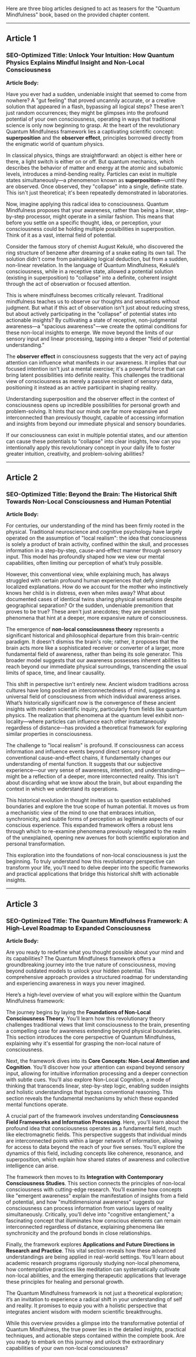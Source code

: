 Here are three blog articles designed to act as teasers for the "Quantum Mindfulness" book, based on the provided chapter content.

---

## Article 1

### SEO-Optimized Title: Unlock Your Intuition: How Quantum Physics Explains Mindful Insight and Non-Local Consciousness

**Article Body:**

Have you ever had a sudden, undeniable insight that seemed to come from nowhere? A "gut feeling" that proved uncannily accurate, or a creative solution that appeared in a flash, bypassing all logical steps? These aren't just random occurrences; they might be glimpses into the profound potential of your own consciousness, operating in ways that traditional science is only now beginning to grasp. At the heart of the revolutionary Quantum Mindfulness framework lies a captivating scientific concept: **superposition** and the **observer effect**, principles borrowed directly from the enigmatic world of quantum physics.

In classical physics, things are straightforward: an object is either here or there, a light switch is either on or off. But quantum mechanics, which describes the behavior of matter and energy at the atomic and subatomic levels, introduces a mind-bending reality. Particles can exist in multiple states simultaneously—a phenomenon known as **superposition**—until they are observed. Once observed, they "collapse" into a single, definite state. This isn't just theoretical; it's been repeatedly demonstrated in laboratories.

Now, imagine applying this radical idea to consciousness. Quantum Mindfulness proposes that your awareness, rather than being a linear, step-by-step processor, might operate in a similar fashion. This means that before you settle on a specific thought, idea, or perception, your consciousness could be holding multiple possibilities in superposition. Think of it as a vast, internal field of potential.

Consider the famous story of chemist August Kekulé, who discovered the ring structure of benzene after dreaming of a snake eating its own tail. The solution didn't come from painstaking logical deduction, but from a sudden, non-linear revelation. In the language of Quantum Mindfulness, Kekulé’s consciousness, while in a receptive state, allowed a potential solution (existing in superposition) to "collapse" into a definite, coherent insight through the act of observation or focused attention.

This is where mindfulness becomes critically relevant. Traditional mindfulness teaches us to observe our thoughts and sensations without judgment. But what if this act of observation isn't just about reducing stress, but about actively participating in the "collapse" of potential states into actionable insights? By cultivating a state of receptive, non-judgmental awareness—a "spacious awareness"—we create the optimal conditions for these non-local insights to emerge. We move beyond the limits of our sensory input and linear processing, tapping into a deeper "field of potential understanding."

The **observer effect** in consciousness suggests that the very act of paying attention can influence what manifests in our awareness. It implies that our focused intention isn't just a mental exercise; it's a powerful force that can bring latent possibilities into definite reality. This challenges the traditional view of consciousness as merely a passive recipient of sensory data, positioning it instead as an active participant in shaping reality.

Understanding superposition and the observer effect in the context of consciousness opens up incredible possibilities for personal growth and problem-solving. It hints that our minds are far more expansive and interconnected than previously thought, capable of accessing information and insights from beyond our immediate physical and sensory boundaries.

If our consciousness can exist in multiple potential states, and our attention can cause these potentials to "collapse" into clear insights, how can you intentionally apply this revolutionary concept in your daily life to foster greater intuition, creativity, and problem-solving abilities?

---

## Article 2

### SEO-Optimized Title: Beyond the Brain: The Historical Shift Towards Non-Local Consciousness and Human Potential

**Article Body:**

For centuries, our understanding of the mind has been firmly rooted in the physical. Traditional neuroscience and cognitive psychology have largely operated on the assumption of "local realism": the idea that consciousness is solely a product of brain activity, confined within the skull, and processes information in a step-by-step, cause-and-effect manner through sensory input. This model has profoundly shaped how we view our mental capabilities, often limiting our perception of what’s truly possible.

However, this conventional view, while explaining much, has always struggled with certain profound human experiences that defy simple localized explanations. How do we account for the mother who instinctively knows her child is in distress, even when miles away? What about documented cases of identical twins sharing physical sensations despite geographical separation? Or the sudden, undeniable premonition that proves to be true? These aren't just anecdotes; they are persistent phenomena that hint at a deeper, more expansive nature of consciousness.

The emergence of **non-local consciousness theory** represents a significant historical and philosophical departure from this brain-centric paradigm. It doesn't dismiss the brain's role; rather, it proposes that the brain acts more like a sophisticated receiver or converter of a larger, more fundamental field of awareness, rather than being its sole generator. This broader model suggests that our awareness possesses inherent abilities to reach beyond our immediate physical surroundings, transcending the usual limits of space, time, and linear causality.

This shift in perspective isn't entirely new. Ancient wisdom traditions across cultures have long posited an interconnectedness of mind, suggesting a universal field of consciousness from which individual awareness arises. What’s historically significant now is the convergence of these ancient insights with modern scientific inquiry, particularly from fields like quantum physics. The realization that phenomena at the quantum level exhibit non-locality—where particles can influence each other instantaneously regardless of distance—has provided a theoretical framework for exploring similar properties in consciousness.

The challenge to "local realism" is profound. If consciousness can access information and influence events beyond direct sensory input or conventional cause-and-effect chains, it fundamentally changes our understanding of mental function. It suggests that our subjective experience—our very sense of awareness, intention, and understanding—might be a reflection of a deeper, more interconnected reality. This isn't about discarding what we know about the brain, but about expanding the context in which we understand its operations.

This historical evolution in thought invites us to question established boundaries and explore the true scope of human potential. It moves us from a mechanistic view of the mind to one that embraces intuition, synchronicity, and subtle forms of perception as legitimate aspects of our conscious experience. This expanded framework offers a robust lens through which to re-examine phenomena previously relegated to the realm of the unexplained, opening new avenues for both scientific exploration and personal transformation.

This exploration into the foundations of non-local consciousness is just the beginning. To truly understand how this revolutionary perspective can transform your life, you'll need to delve deeper into the specific frameworks and practical applications that bridge this historical shift with actionable insights.

---

## Article 3

### SEO-Optimized Title: The Quantum Mindfulness Framework: A High-Level Roadmap to Expanded Consciousness

**Article Body:**

Are you ready to redefine what you thought possible about your mind and its capabilities? The Quantum Mindfulness framework offers a groundbreaking journey into the true nature of consciousness, moving beyond outdated models to unlock your hidden potential. This comprehensive approach provides a structured roadmap for understanding and experiencing awareness in ways you never imagined.

Here’s a high-level overview of what you will explore within the Quantum Mindfulness framework:

The journey begins by laying the **Foundations of Non-Local Consciousness Theory**. You’ll learn how this revolutionary theory challenges traditional views that limit consciousness to the brain, presenting a compelling case for awareness extending beyond physical boundaries. This section introduces the core perspective of Quantum Mindfulness, explaining why it's essential for grasping the non-local nature of consciousness.

Next, the framework dives into its **Core Concepts: Non-Local Attention and Cognition**. You’ll discover how your attention can expand beyond sensory input, allowing for intuitive information processing and a deeper connection with subtle cues. You’ll also explore Non-Local Cognition, a mode of thinking that transcends linear, step-by-step logic, enabling sudden insights and holistic understandings that bypass conventional reasoning. This section reveals the fundamental mechanisms by which these expanded mental functions operate.

A crucial part of the framework involves understanding **Consciousness Field Frameworks and Information Processing**. Here, you'll learn about the profound idea that consciousness operates as a fundamental field, much like electromagnetic fields. This perspective suggests that individual minds are interconnected points within a larger network of information, allowing for access to data beyond the reach of your five senses. You’ll explore the dynamics of this field, including concepts like coherence, resonance, and superposition, which explain how shared states of awareness and collective intelligence can arise.

The framework then moves to its **Integration with Contemporary Consciousness Studies**. This section connects the principles of non-local consciousness with cutting-edge research. You’ll examine how concepts like "emergent awareness" explain the manifestation of insights from a field of potential, and how "multidimensional awareness" suggests our consciousness can process information from various layers of reality simultaneously. Critically, you’ll delve into "cognitive entanglement," a fascinating concept that illuminates how conscious elements can remain interconnected regardless of distance, explaining phenomena like synchronicity and the profound bonds in close relationships.

Finally, the framework explores **Applications and Future Directions in Research and Practice**. This vital section reveals how these advanced understandings are being applied in real-world settings. You’ll learn about academic research programs rigorously studying non-local phenomena, how contemplative practices like meditation can systematically cultivate non-local abilities, and the emerging therapeutic applications that leverage these principles for healing and personal growth.

The Quantum Mindfulness framework is not just a theoretical exploration; it’s an invitation to experience a radical shift in your understanding of self and reality. It promises to equip you with a holistic perspective that integrates ancient wisdom with modern scientific breakthroughs.

While this overview provides a glimpse into the transformative potential of Quantum Mindfulness, the true power lies in the detailed insights, practical techniques, and actionable steps contained within the complete book. Are you ready to embark on this journey and unlock the extraordinary capabilities of your own non-local consciousness?